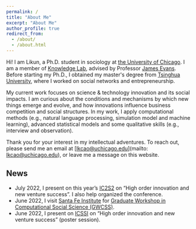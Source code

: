 ```yaml
---
permalink: /
title: "About Me"
excerpt: "About Me"
author_profile: true
redirect_from: 
  - /about/
  - /about.html
---
```


Hi! I am Likun, a Ph.D. student in sociology at [the University of Chicago](https://socialsciences.uchicago.edu/).
I am a member of [Knowledge Lab](https://www.knowledgelab.org/), advised by Professor [James Evans](https://sociology.uchicago.edu/directory/james-evans). 
Before starting my Ph.D., I obtained my master's degree from [Tsinghua University](https://www.sss.tsinghua.edu.cn/sssen/), 
where I worked on social networks and entrepreneurship. 

My current work focuses on science & technology innovation and its social impacts. I am curious about the conditions and mechanisms 
by which new things emerge and evolve, and how innovations influence business competition and social structures. In my work, I apply computational methods 
(e.g., natural language processing, simulation model and machine learning), advanced statistical models and some 
qualitative skills (e.g., interview and observation).

Thank you for your interest in my intellectual adventures. To reach out, please send me an email at [lkcao@uchicago.edu](mailto: lkcao@uchicago.edu),
or leave me a message on this website. 

<script type="text/javascript" src="http://cdn.jsdelivr.net/particles.js/2.0.0/particles.min.js"></script> 
<script type="text/javascript" src="{particles_conf.js"></script>

News
------
* July 2022, I present on this year’s [IC2S2](https://iscss.org/ic2s2/conference/) on “High order innovation and new venture success”. I also help organized the conference. 
* June 2022, I visit [Santa Fe Institute](https://www.santafe.edu/) for [Graduate Workshop in Computational Social Science (GWCSS)](https://www.santafe.edu/events/graduate-workshop-computational-social-science).
* June 2022, I present on [ICSSI](https://www.icssi.org/) on “High order innovation and new venture success” (poster session). 
